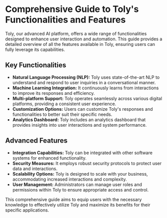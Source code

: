 # Comprehensive Guide to Toly's Functionalities and Features

Toly, our advanced AI platform, offers a wide range of functionalities designed to enhance user interaction and automation. This guide provides a detailed overview of all the features available in Toly, ensuring users can fully leverage its capabilities.

## Key Functionalities
- **Natural Language Processing (NLP):** Toly uses state-of-the-art NLP to understand and respond to user inquiries in a conversational manner.
- **Machine Learning Integration:** It continuously learns from interactions to improve its responses and efficiency.
- **Multi-platform Support:** Toly operates seamlessly across various digital platforms, providing a consistent user experience.
- **Customization Options:** Users can customize Toly's responses and functionalities to better suit their specific needs.
- **Analytics Dashboard:** Toly includes an analytics dashboard that provides insights into user interactions and system performance.

## Advanced Features
- **Integration Capabilities:** Toly can be integrated with other software systems for enhanced functionality.
- **Security Measures:** It employs robust security protocols to protect user data and interactions.
- **Scalability Options:** Toly is designed to scale with your business, accommodating increased interactions and complexity.
- **User Management:** Administrators can manage user roles and permissions within Toly to ensure appropriate access and control.

This comprehensive guide aims to equip users with the necessary knowledge to effectively utilize Toly and maximize its benefits for their specific applications.